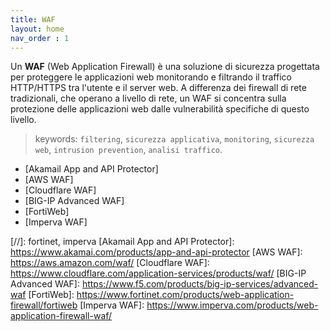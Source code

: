 ```yaml
---
title: WAF
layout: home
nav_order : 1
---
```


Un **WAF** (Web Application Firewall) è una soluzione di sicurezza progettata per proteggere le applicazioni web monitorando e filtrando il traffico HTTP/HTTPS tra l'utente e il server web. A differenza dei firewall di rete tradizionali, che operano a livello di rete, un WAF si concentra sulla protezione delle applicazioni web dalle vulnerabilità specifiche di questo livello.

> keywords: `filtering`, `sicurezza applicativa`, `monitoring`, `sicurezza web`, `intrusion prevention`, `analisi traffico`.

* [Akamail App and API Protector]
* [AWS WAF]
* [Cloudflare WAF]
* [BIG-IP Advanced WAF]
* [FortiWeb]
* [Imperva WAF]

[//]: fortinet, imperva
[Akamail App and API Protector]: https://www.akamai.com/products/app-and-api-protector
[AWS WAF]: https://aws.amazon.com/waf/
[Cloudflare WAF]: https://www.cloudflare.com/application-services/products/waf/
[BIG-IP Advanced WAF]: https://www.f5.com/products/big-ip-services/advanced-waf
[FortiWeb]: https://www.fortinet.com/products/web-application-firewall/fortiweb
[Imperva WAF]: https://www.imperva.com/products/web-application-firewall-waf/